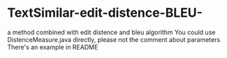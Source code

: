 # TextSimilar-edit-distence-BLEU-
a method combined with edit distence and bleu algorithm
You could use DistenceMeasure.java directly, please not the comment about parameters
There's an example in README

